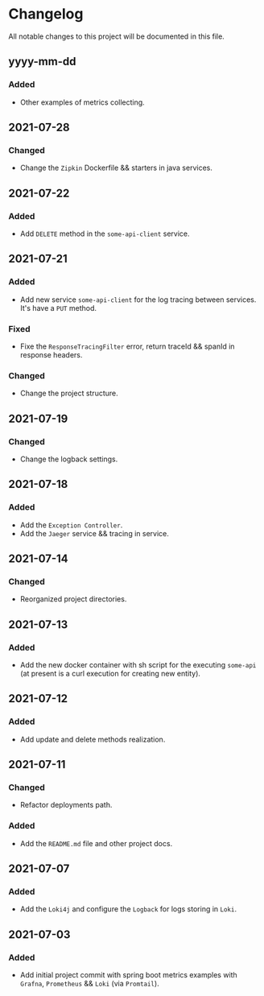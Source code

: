 # Changelog

All notable changes to this project will be documented in this file.

## yyyy-mm-dd

### Added
- Other examples of metrics collecting.

## 2021-07-28

### Changed

- Change the `Zipkin` Dockerfile && starters in java services.

## 2021-07-22

### Added
- Add `DELETE` method in the `some-api-client` service.

## 2021-07-21

### Added
- Add new service `some-api-client` for the log tracing between services. It's have a `PUT` method.

### Fixed
- Fixe the `ResponseTracingFilter` error, return traceId && spanId in response headers.

### Changed
- Change the project structure.

## 2021-07-19

### Changed
- Change the logback settings.

## 2021-07-18

### Added
- Add the `Exception Controller`.
- Add the `Jaeger` service && tracing in service.

## 2021-07-14

### Changed
- Reorganized project directories.

## 2021-07-13

### Added
- Add the new docker container with sh script for the executing `some-api` (at present is a curl execution for creating new entity).

## 2021-07-12

### Added
- Add update and delete methods realization.

## 2021-07-11

### Changed
- Refactor deployments path.

### Added
- Add the `README.md` file and other project docs.

## 2021-07-07

### Added
- Add the `Loki4j` and configure the `Logback` for logs storing in `Loki`.

## 2021-07-03

### Added
- Add initial project commit with spring boot metrics examples with `Grafna`, `Prometheus` && `Loki` (via `Promtail`).